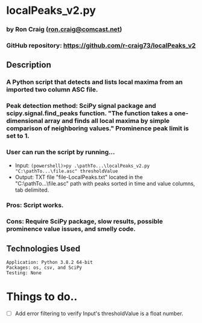 # localPeaks_v2.py

### by Ron Craig (ron.craig@comcast.net)
### GitHub repository: https://github.com/r-craig73/localPeaks_v2

## Description
###  A Python script that detects and lists local maxima from an imported two column ASC file.

### Peak detection method: SciPy signal package and scipy.signal.find_peaks function.  "The function takes a one-dimensional array and finds all local maxima by simple comparison of neighboring values."  Prominence peak limit is set to 1.

### User can run the script by running...
* Input: ```(powershell)>py .\pathTo...\localPeaks_v2.py "C:\pathTo...\file.asc" thresholdValue```
* Output: TXT file "file-LocalPeaks.txt" located in the "C:\pathTo...\file.asc" path with peaks sorted in time and value columns, tab delimited.
### Pros: Script works.
### Cons: Require SciPy package, slow results, possible prominence value issues, and smelly code.

## Technologies Used
```
Application: Python 3.8.2 64-bit
Packages: os, csv, and SciPy
Testing: None
```

# Things to do..
- [ ] Add error filtering to verify Input's thresholdValue is a float number.

